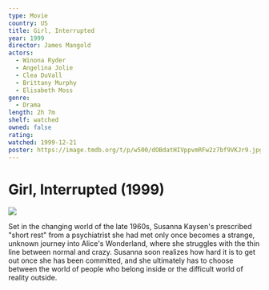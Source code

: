 ```yaml
---
type: Movie
country: US
title: Girl, Interrupted
year: 1999
director: James Mangold
actors:
  - Winona Ryder
  - Angelina Jolie
  - Clea DuVall
  - Brittany Murphy
  - Elisabeth Moss
genre:
  - Drama
length: 2h 7m
shelf: watched
owned: false
rating:
watched: 1999-12-21
poster: https://image.tmdb.org/t/p/w500/dOBdatHIVppvmRFw2z7bf9VKJr9.jpg
---
```


# Girl, Interrupted (1999)

![](https://image.tmdb.org/t/p/w500/dOBdatHIVppvmRFw2z7bf9VKJr9.jpg)

Set in the changing world of the late 1960s, Susanna Kaysen's prescribed "short rest" from a psychiatrist she had met only once becomes a strange, unknown journey into Alice's Wonderland, where she struggles with the thin line between normal and crazy. Susanna soon realizes how hard it is to get out once she has been committed, and she ultimately has to choose between the world of people who belong inside or the difficult world of reality outside.
